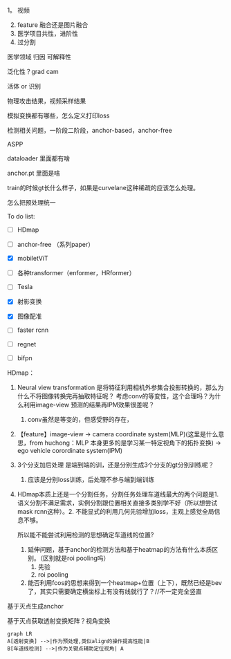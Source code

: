 1。 视频

2. feature 融合还是图片融合
3. 医学项目共性，进阶性
4. 过分割



医学领域 归因 可解释性

泛化性？grad cam





活体 or 识别

物理攻击结果，视频采样结果

模拟变换都有哪些，怎么定义打印loss





检测相关问题，一阶段二阶段，anchor-based，anchor-free





ASPP



dataloader 里面都有啥

anchor.pt 里面是啥

train的时候gt长什么样子，如果是curvelane这种稀疏的应该怎么处理。

怎么把预处理统一





To do list:

* [ ] HDmap
* [ ] anchor-free （系列paper）
* [x] mobiletViT
* [ ] 各种transformer（enformer，HRformer）
*   [ ] Tesla
*   [x] 射影变换
*   [x] 图像配准
*   [ ] faster rcnn
*   [ ] regnet
*   [ ] bifpn



HDmap：

1.  Neural view transformation 是将特征利用相机外参集合投影转换的，那么为什么不将图像转换完再抽取特征呢？ 考虑conv的等变性，这个合理吗？为什么利用image-view 预测的结果再IPM效果很差呢？

    1.  conv虽然是等变的，但感受野的存在，

2.  【feature】image-view -> camera coordinate system(MLP)(这里是什么意思，from huchong：MLP 本身更多的是学习某一特定视角下的拓扑变换) -> ego vehicle corordinate system(IPM)

3.  3个分支加后处理 是端到端的训，还是分别生成3个分支的gt分别训练呢？

    1.  应该是分别loss训练，后处理不参与端到端训练

4.  HDmap本质上还是一个分割任务，分割任务处理车道线最大的两个问题是1. 语义分割不满足需求，实例分割跟位置相关直接多类别学不好（所以想尝试mask rcnn这种）。2. 不能显式的利用几何先验增加loss，主观上感觉全局信息不够。

    所以能不能尝试利用检测的思想确定车道线的位置?

    1.  延伸问题，基于anchor的检测方法和基于heatmap的方法有什么本质区别。（区别就是roi pooling吗）
        1.  先验 
        2.  roi pooling
    2.  能否利用fcos的思想来得到一个heatmap+位置（上下），既然已经是bev了，其实只需要确定横坐标上有没有线就行了？//不一定完全竖直



基于灭点生成anchor

基于灭点获取透射变换矩阵？视角变换

```mermaid
graph LR
A[透射变换] -->|作为预处理,类似align的操作提高性能|B
B[车道线检测] -->|作为关键点辅助定位视角| A
```






